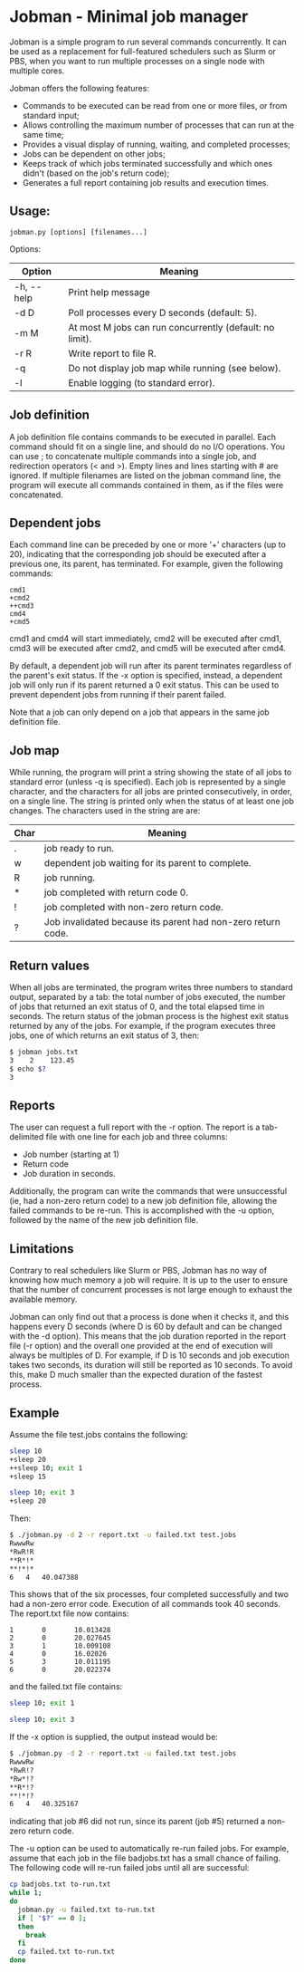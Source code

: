 # Jobman - Minimal job manager

Jobman is a simple program to run several commands concurrently. It can
be used as a replacement for full-featured schedulers such as Slurm or PBS,
when you want to run multiple processes on a single node with multiple cores.

Jobman offers the following features:

- Commands to be executed can be read from one or more files, or from standard input;
- Allows controlling the maximum number of processes that can run at the same time;
- Provides a visual display of running, waiting, and completed processes;
- Jobs can be dependent on other jobs;
- Keeps track of which jobs terminated successfully and which ones didn't (based on the job's return code);
- Generates a full report containing job results and execution times.

## Usage:

```
jobman.py [options] [filenames...]
```

Options:

Option     | Meaning
-----------|--------
-h, --help | Print help message
-d D       | Poll processes every D seconds (default: 5).
-m M       | At most M jobs can run concurrently (default: no limit).
-r R       | Write report to file R.
-q         | Do not display job map while running (see below).
-l         | Enable logging (to standard error).

## Job definition

A job definition file contains commands to be executed in parallel. Each
command should fit on a single line, and should do no I/O operations. You 
can use ; to concatenate multiple commands into a single job, and redirection
operators (< and >). Empty lines and lines starting with # are
ignored. If multiple filenames are listed on the jobman command line, the
program will execute all commands contained in them, as if the files were
concatenated.

## Dependent jobs

Each command line can be preceded by one or more '+' characters (up to 20),
indicating that the corresponding job should be executed after a previous 
one, its parent, has terminated. For example, given the following commands:

```
cmd1
+cmd2
++cmd3
cmd4
+cmd5
```

cmd1 and cmd4 will start immediately, cmd2 will be executed after cmd1, 
cmd3 will be executed after cmd2, and cmd5 will be executed after cmd4.

By default, a dependent job will run after its parent terminates regardless 
of the parent's exit status. If the -x option is specified, instead, a dependent
job will only run if its parent returned a 0 exit status. This can be used
to prevent dependent jobs from running if their parent failed.

Note that a job can only depend on a job that appears in the same job definition
file.

## Job map

While running, the program will print a string showing the state of all jobs
to standard error (unless -q is specified). Each job is represented by a single
character, and the characters for all jobs are printed consecutively, in order,
on a single line. The string is printed only when the status of at least one job
changes. The characters used in the string are are:

Char | Meaning
-----|--------
 . | job ready to run.
 w | dependent job waiting for its parent to complete.
 R | job running.
 &ast; | job completed with return code 0.
 ! | job completed with non-zero return code.
 ? | Job invalidated because its parent had non-zero return code.


## Return values

When all jobs are terminated, the program writes three numbers to standard
output, separated by a tab: the total number of jobs executed, the number
of jobs that returned an exit status of 0, and the total elapsed time in
seconds. The return status of the jobman process is the highest exit status
returned by any of the jobs. For example, if the program executes three jobs,
one of which returns an exit status of 3, then: 

```bash
$ jobman jobs.txt
3    2    123.45
$ echo $?
3
```

## Reports

The user can request a full report with the -r option. The report
is a tab-delimited file with one line for each job and three columns:

  - Job number (starting at 1)
  - Return code
  - Job duration in seconds.

Additionally, the program can write the commands that were unsuccessful (ie,
had a non-zero return code) to a new job definition file, allowing the failed
commands to be re-run. This is accomplished with the -u option, followed by
the name of the new job definition file.

## Limitations

Contrary to real schedulers like Slurm or PBS, Jobman has no way of knowing how
much memory a job will require. It is up to the user to ensure that the number
of concurrent processes is not large enough to exhaust the available memory.

Jobman can only find out that a process is done when it checks it, and this 
happens every D seconds (where D is 60 by default and can be changed
with the -d option). This means that the job duration reported in the report
file (-r option) and the overall one provided at the end of execution will always
be multiples of D. For example, if D is 10 seconds and job execution takes two
seconds, its duration will still be reported as 10 seconds. To avoid this, make D
much smaller than the expected duration of the fastest process.

## Example

Assume the file test.jobs contains the following:

```bash
sleep 10
+sleep 20
++sleep 10; exit 1
+sleep 15

sleep 10; exit 3
+sleep 20
```

Then:

```bash
$ ./jobman.py -d 2 -r report.txt -u failed.txt test.jobs
RwwwRw
*RwR!R
**R*!*
**!*!*
6	4	40.047388
```

This shows that of the six processes, four completed successfully and
two had a non-zero error code. Execution of all commands took 40 seconds. 
The report.txt file now contains:

```
1       0       10.013428
2       0       20.027645
3       1       10.009108
4       0       16.02026
5       3       10.011195
6       0       20.022374
```

and the failed.txt file contains:

```bash
sleep 10; exit 1

sleep 10; exit 3
```

If the -x option is supplied, the output instead would be:

```bash
$ ./jobman.py -d 2 -r report.txt -u failed.txt test.jobs
RwwwRw
*RwR!?
*Rw*!?
**R*!?
**!*!?
6	4	40.325167
```
indicating that job #6 did not run, since its parent (job #5) returned
a non-zero return code.

The -u option can be used to automatically re-run failed jobs. For example,
assume that each job in the file badjobs.txt has a small chance of failing. The
following code will re-run failed jobs until all are successful:

```bash
cp badjobs.txt to-run.txt
while 1;
do
  jobman.py -u failed.txt to-run.txt
  if [ "$?" == 0 ];
  then
    break
  fi
  cp failed.txt to-run.txt
done
```
